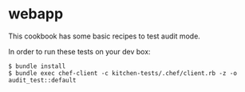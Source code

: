 # webapp

This cookbook has some basic recipes to test audit mode.

In order to run these tests on your dev box:

```
$ bundle install
$ bundle exec chef-client -c kitchen-tests/.chef/client.rb -z -o audit_test::default
```
